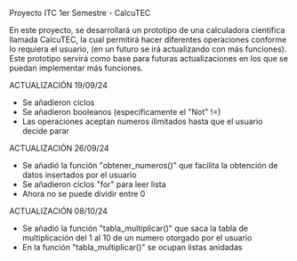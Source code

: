 Proyecto ITC 1er Semestre - CalcuTEC

En este proyecto, se desarrollará un prototipo de una calculadora cientifica llamada CalcuTEC, la cual permitirá hacer diferentes operaciones conforme lo requiera el usuario, (en un futuro se irá actualizando con más funciones). Este prototipo servirá como base para futuras actualizaciones en los que se puedan implementar más funciones.

ACTUALIZACIÓN 19/09/24
+ Se añadieron ciclos
+ Se añadieron booleanos (especificamente el "Not" !=)
+ Las operaciones aceptan numeros ilimitados hasta que el usuario decide parar

ACTUALIZACIÓN 26/09/24
+ Se añadió la función "obtener_numeros()" que facilita la obtención de datos insertados por el usuario
+ Se añadieron ciclos "for" para leer lista
+ Ahora no se puede dividir entre 0

ACTUALIZACIÓN 08/10/24
+ Se añadió la función "tabla_multiplicar()" que saca la tabla de multiplicación del 1 al 10 de un numero otorgado por el usuario
+ En la función "tabla_multiplicar()" se ocupan listas anidadas
